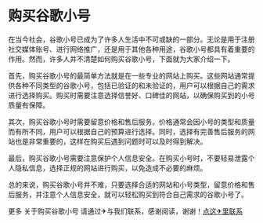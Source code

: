 # 购买谷歌小号

在当今社会，谷歌小号已成为了许多人生活中不可或缺的一部分。无论是用于注册社交媒体账号、进行网络推广，还是用于其他各种用途，谷歌小号都具有着重要的作用。然而，许多人并不清楚如何购买谷歌小号，下面就为大家介绍一下。

首先，购买谷歌小号的最简单方法就是在一些专业的网站上购买。这些网站通常提供各种不同类型的谷歌小号，包括已验证的和未验证的，用户可以根据自己的需求进行选择购买。购买时需要注意选择信誉好、口碑佳的网站，以确保购买到的小号质量有保障。

其次，购买谷歌小号时需要留意价格和售后服务。价格通常会因小号的类型和质量而有所不同，用户可以根据自己的预算进行选择。同时，选择有完善售后服务的网站也是非常重要的，这样在购买后遇到问题时可以及时得到解决。

最后，购买谷歌小号需要注意保护个人信息安全。在购买小号时，不要轻易泄露个人隐私信息，选择正规的网站进行购买，以免造成不必要的麻烦。

总的来说，购买谷歌小号并不难，只要选择合适的网站和小号类型，留意价格和售后服务，并注意个人信息安全，就可以轻松购买到符合自己需求的谷歌小号了。

更多 关于购买谷歌小号 请通过✈与我们联系，感谢阅读，谢谢！[点这✈里联系](https://1.k02.cc)